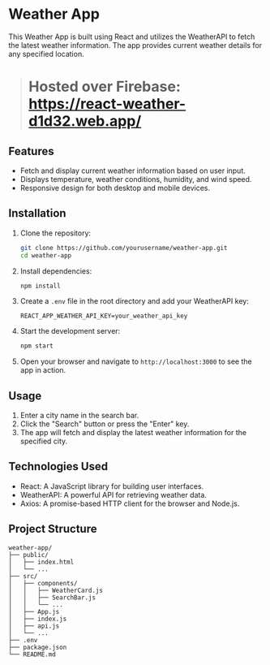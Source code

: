 # Weather App

This Weather App is built using React and utilizes the WeatherAPI to fetch the latest weather information. The app provides current weather details for any specified location.

> # Hosted over Firebase: https://react-weather-d1d32.web.app/

## Features

- Fetch and display current weather information based on user input.
- Displays temperature, weather conditions, humidity, and wind speed.
- Responsive design for both desktop and mobile devices.

## Installation

1. Clone the repository:

    ```bash
    git clone https://github.com/yourusername/weather-app.git
    cd weather-app
    ```

2. Install dependencies:

    ```bash
    npm install
    ```

3. Create a `.env` file in the root directory and add your WeatherAPI key:

    ```plaintext
    REACT_APP_WEATHER_API_KEY=your_weather_api_key
    ```

4. Start the development server:

    ```bash
    npm start
    ```

5. Open your browser and navigate to `http://localhost:3000` to see the app in action.

## Usage

1. Enter a city name in the search bar.
2. Click the "Search" button or press the "Enter" key.
3. The app will fetch and display the latest weather information for the specified city.

## Technologies Used

- React: A JavaScript library for building user interfaces.
- WeatherAPI: A powerful API for retrieving weather data.
- Axios: A promise-based HTTP client for the browser and Node.js.

## Project Structure

```plaintext
weather-app/
├── public/
│   ├── index.html
│   └── ...
├── src/
│   ├── components/
│   │   ├── WeatherCard.js
│   │   ├── SearchBar.js
│   │   └── ...
│   ├── App.js
│   ├── index.js
│   ├── api.js
│   └── ...
├── .env
├── package.json
└── README.md
